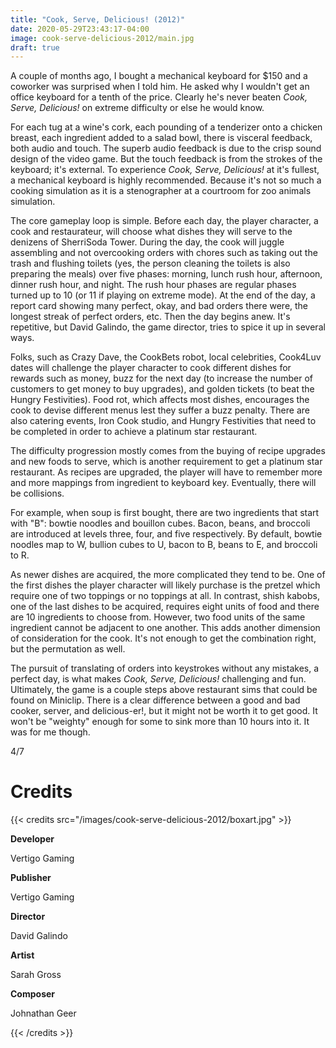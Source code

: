 ```yaml
---
title: "Cook, Serve, Delicious! (2012)"
date: 2020-05-29T23:43:17-04:00
image: cook-serve-delicious-2012/main.jpg
draft: true
---
```


A couple of months ago, I bought a mechanical keyboard for $150 and a coworker was surprised when I told him.  He asked why I wouldn't get an office keyboard for a tenth of the price.  Clearly he's never beaten *Cook, Serve, Delicious!* on extreme difficulty or else he would know.

For each tug at a wine's cork, each pounding of a tenderizer onto a chicken breast, each ingredient added to a salad bowl, there is visceral feedback, both audio and touch.  The superb audio feedback is due to the crisp sound design of the video game.  But the touch feedback is from the strokes of the keyboard; it's external.  To experience *Cook, Serve, Delicious!* at it's fullest, a mechanical keyboard is highly recommended.  Because it's not so much a cooking simulation as it is a stenographer at a courtroom for zoo animals simulation.

The core gameplay loop is simple.  Before each day, the player character, a cook and restaurateur, will choose what dishes they will serve to the denizens of SherriSoda Tower.  During the day, the cook will juggle assembling and not overcooking orders with chores such as taking out the trash and flushing toilets (yes, the person cleaning the toilets is also preparing the meals) over five phases: morning, lunch rush hour, afternoon, dinner rush hour, and night.  The rush hour phases are regular phases turned up to 10 (or 11 if playing on extreme mode).  At the end of the day, a report card showing many perfect, okay, and bad orders there were, the longest streak of perfect orders, etc.  Then the day begins anew.  It's repetitive, but David Galindo, the game director, tries to spice it up in several ways.

Folks, such as Crazy Dave, the CookBets robot, local celebrities, Cook4Luv dates will challenge the player character to cook different dishes for rewards such as money, buzz for the next day (to increase the number of customers to get money to buy upgrades), and golden tickets (to beat the Hungry Festivities).  Food rot, which affects most dishes, encourages the cook to devise different menus lest they suffer a buzz penalty.  There are also catering events, Iron Cook studio, and Hungry Festivities that need to be completed in order to achieve a platinum star restaurant.

The difficulty progression mostly comes from the buying of recipe upgrades and new foods to serve, which is another requirement to get a platinum star restaurant.  As recipes are upgraded, the player will have to remember more and more mappings from ingredient to keyboard key.  Eventually, there will be collisions.

For example, when soup is first bought, there are two ingredients that start with "B": bowtie noodles and bouillon cubes.  Bacon, beans, and broccoli are introduced at levels three, four, and five respectively.  By default, bowtie noodles map to W, bullion cubes to U, bacon to B, beans to E, and broccoli to R.

As newer dishes are acquired, the more complicated they tend to be.  One of the first dishes the player character will likely purchase is the pretzel which require one of two toppings or no toppings at all.  In contrast, shish kabobs, one of the last dishes to be acquired, requires eight units of food and there are 10 ingredients to choose from.  However, two food units of the same ingredient cannot be adjacent to one another.  This adds another dimension of consideration for the cook.  It's not enough to get the combination right, but the permutation as well.
 
The pursuit of translating of orders into keystrokes without any mistakes, a perfect day, is what makes *Cook, Serve, Delicious!* challenging and fun.  Ultimately, the game is a couple steps above restaurant sims that could be found on Miniclip.  There is a clear difference between a good and bad cooker, server, and delicious-er!, but it might not be worth it to get good.  It won't be "weighty" enough for some to sink more than 10 hours into it.  It was for me though.

4/7

# Credits
{{< credits src="/images/cook-serve-delicious-2012/boxart.jpg" >}}
<p><b>Developer</b></p>
<p>Vertigo Gaming</p>
<p><b>Publisher</b></p>
<p>Vertigo Gaming</p>
<p><b>Director</b></p>
<p>David Galindo</p>
<p><b>Artist</b></p>
<p>Sarah Gross</p>
<p><b>Composer</b></p>
<p>Johnathan Geer</p>
{{< /credits >}}
